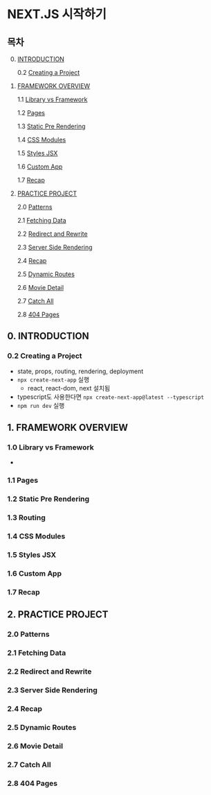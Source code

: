 # NEXT.JS 시작하기

[노마드코더 강의]: https://nomadcoders.co/nextjs-fundamentals



## 목차

0. [INTRODUCTION](#introduction)

   0.2 [Creating a Project](#creating-a-project)

1. [FRAMEWORK OVERVIEW](#framework-overview)

   1.1 [Library vs Framework](#library-va-framework)

   1.2 [Pages](#pages)

   1.3 [Static Pre Rendering](#static-pre-rendering)

   1.4 [CSS Modules](#css-modules)

   1.5 [Styles JSX](#styles-jsx)

   1.6 [Custom App](#custom-app)

   1.7 [Recap](#recap)

2. [PRACTICE PROJECT](#practice-project)

   2.0 [Patterns](#patterns)

   2.1 [Fetching Data](#fetching-data)

   2.2 [Redirect and Rewrite](#redirect-and-rewirte)

   2.3 [Server Side Rendering](#server-side-rendering)

   2.4 [Recap](#recap)

   2.5 [Dynamic Routes](#dynamic-routes)

   2.6 [Movie Detail](#movie-detail)

   2.7 [Catch All](#catch-all)

   2.8 [404 Pages](#404-pages)



## 0. INTRODUCTION

### 0.2 Creating a Project

- state, props, routing, rendering, deployment
- `npx create-next-app` 실행
  - react, react-dom, next 설치됨
- typescript도 사용한다면 `npx create-next-app@latest --typescript`
- `npm run dev` 실행



## 1. FRAMEWORK OVERVIEW

### 1.0 Library vs Framework

- 



### 1.1 Pages

### 1.2 Static Pre Rendering

### 1.3 Routing

### 1.4 CSS Modules

### 1.5 Styles JSX

### 1.6 Custom App

### 1.7 Recap



## 2. PRACTICE PROJECT

### 2.0 Patterns

### 2.1 Fetching Data

### 2.2 Redirect and Rewrite

### 2.3 Server Side Rendering

### 2.4 Recap

### 2.5 Dynamic Routes

### 2.6 Movie Detail

### 2.7 Catch All

### 2.8 404 Pages

